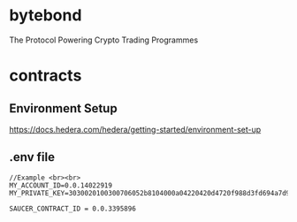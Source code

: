 # bytebond
The Protocol Powering Crypto Trading Programmes

# contracts
## Environment Setup 
https://docs.hedera.com/hedera/getting-started/environment-set-up 

## .env file
```
//Example <br><br>
MY_ACCOUNT_ID=0.0.14022919
MY_PRIVATE_KEY=3030020100300706052b8104000a04220420d4720f988d3fd694a7d9922be67c1a3878eb9915d1c24c6dd8b1f35fe45cc6a1

SAUCER_CONTRACT_ID = 0.0.3395896
```
